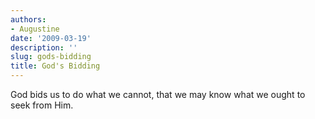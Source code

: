 ```yaml
---
authors:
- Augustine
date: '2009-03-19'
description: ''
slug: gods-bidding
title: God's Bidding
---
```


God bids us to do what we cannot, that we may know what we ought to seek from Him.



